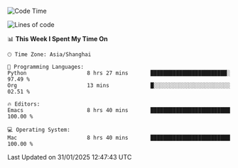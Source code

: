 <!--START_SECTION:waka-->
![Code Time](http://img.shields.io/badge/Code%20Time-2%2C504%20hrs%2050%20mins-blue)

![Lines of code](https://img.shields.io/badge/From%20Hello%20World%20I%27ve%20Written-334.9%20thousand%20lines%20of%20code-blue)

📊 **This Week I Spent My Time On** 

```text
🕑︎ Time Zone: Asia/Shanghai

💬 Programming Languages: 
Python                   8 hrs 27 mins       ████████████████████████░   97.49 % 
Org                      13 mins             █░░░░░░░░░░░░░░░░░░░░░░░░   02.51 % 

🔥 Editors: 
Emacs                    8 hrs 40 mins       █████████████████████████   100.00 % 

💻 Operating System: 
Mac                      8 hrs 40 mins       █████████████████████████   100.00 % 
```


 Last Updated on 31/01/2025 12:47:43 UTC
<!--END_SECTION:waka-->
